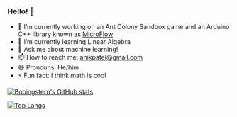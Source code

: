 ### Hello! 👋


<!-- **Bobingstern/Bobingstern** is a ✨ _special_ ✨ repository because its `README.md` (this file) appears on your GitHub profile.

Here are some ideas to get you started:
-->

- 🔭 I’m currently working on an Ant Colony Sandbox game and an Arduino C++ library known as [MicroFlow](https://github.com/Bobingstern/MicroFlow)
- 🌱 I’m currently learning Linear Algebra
- 💬 Ask me about machine learning!
- 📫 How to reach me: anikpatel@gmail.com
- 😄 Pronouns: He/him
- ⚡ Fun fact: I think math is cool

[![Bobingstern's GitHub stats](https://github-readme-stats.vercel.app/api?username=Bobingstern&show_icons=true&theme=dracula)](https://github.com/anuraghazra/github-readme-stats)

<!-- [![Top Langs](https://github-readme-stats.vercel.app/api/top-langs/?username=Bobingstern&show_icons=true&theme=dracula&hide=javascript,shaderlab&layout=compact)](https://github.com/anuraghazra/github-readme-stats) -->

[![Top Langs](https://github-readme-stats.vercel.app/api/top-langs/?username=Bobingstern&exclude_repo=Creature-Creator,ClassicSorting,NEAT-Cars,neataptic,p5.collide2D,p5.canvascam,Hill-Climb-Racing-AI,Car-QLearning,AStar,Maze-Generation,website,all-contributors&theme=dracula&layout=compact&hide=shaderlab)](https://github.com/anuraghazra/github-readme-stats)
